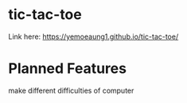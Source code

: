 # tic-tac-toe

Link here: https://yemoeaung1.github.io/tic-tac-toe/

# Planned Features

make different difficulties of computer
